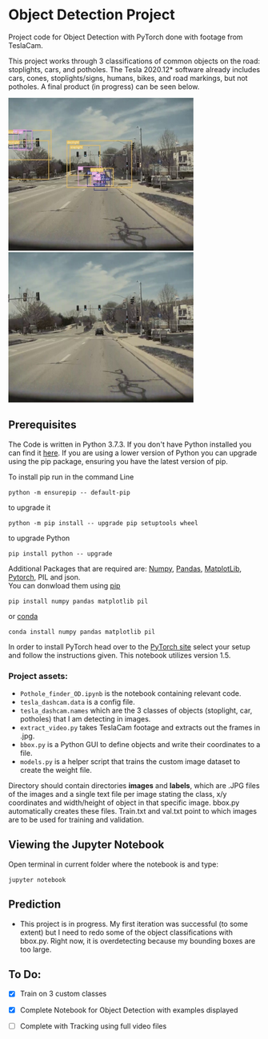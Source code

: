  # Object Detection Project

Project code for Object Detection with PyTorch done with footage from TeslaCam.

This project works through 3 classifications of common objects on the road: stoplights, cars, and potholes. The Tesla 2020.12* software already includes cars, cones, stoplights/signs, humans, bikes, and road markings, but not potholes. A final product (in progress) can be seen below. 

<img src="2020-04-01_12-59-14_00052-det.jpg" width="370" height="305" /> <img src="2020-04-01_12-59-14_00052.jpg" width="370" height="300" />

## Prerequisites
The Code is written in Python 3.7.3. If you don't have Python installed you can find it [here](https://www.python.org/downloads/). If you are using a lower version of Python you can upgrade using the pip package, ensuring you have the latest version of pip. 

To install pip run in the command Line
```
python -m ensurepip -- default-pip 
``` 
to upgrade it
```
python -m pip install -- upgrade pip setuptools wheel
```
to upgrade Python
```
pip install python -- upgrade
```
Additional Packages that are required are: [Numpy](http://www.numpy.org/), [Pandas](https://pandas.pydata.org/), [MatplotLib](https://matplotlib.org/), [Pytorch](https://pytorch.org/), PIL and json.\
You can donwload them using [pip](https://pypi.org/project/pip/)
```
pip install numpy pandas matplotlib pil
```
or [conda](https://anaconda.org/anaconda/python)
```
conda install numpy pandas matplotlib pil
```
In order to install PyTorch head over to the [PyTorch site](https://pytorch.org) select your setup and follow the instructions given.	This notebook utilizes version 1.5.

### Project assets:

- `Pothole_finder_OD.ipynb` is the notebook containing relevant code. 
- `tesla_dashcam.data` is a config file.
- `tesla_dashcam.names` which are the 3 classes of objects (stoplight, car, potholes) that I am detecting in images.
- `extract_video.py` takes TeslaCam footage and extracts out the frames in .jpg.
- `bbox.py` is a Python GUI to define objects and write their coordinates to a file. 
- `models.py` is a helper script that trains the custom image dataset to create the weight file. 


Directory should contain directories **images** and **labels**, which are .JPG files of the images and a single text file per image stating the class, x/y coordinates and width/height of object in that specific image. bbox.py automatically creates these files. Train.txt and val.txt point to which images are to be used for training and validation.

## Viewing the Jupyter Notebook

Open terminal in current folder where the notebook is and type:
```
jupyter notebook
```


## Prediction
* This project is in progress. My first iteration was successful (to some extent) but I need to redo some of the object classifications with bbox.py. Right now, it is overdetecting because my bounding boxes are too large. 

## To Do: 

- [x] Train on 3 custom classes 
- [x] Complete Notebook for Object Detection with examples displayed
- [ ] Complete with Tracking using full video files  

